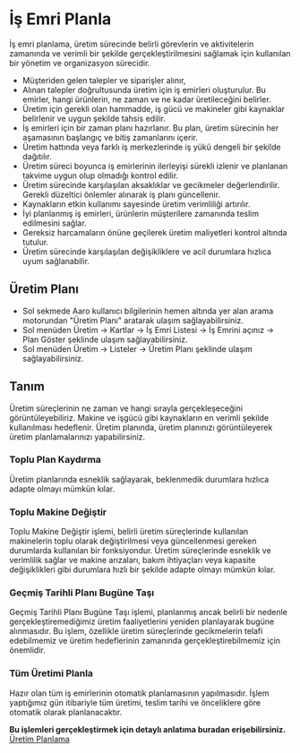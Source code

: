 
# İş Emri Planla

İş emri planlama, üretim sürecinde belirli görevlerin ve aktivitelerin zamanında ve verimli bir şekilde gerçekleştirilmesini sağlamak için kullanılan bir yönetim ve organizasyon sürecidir. 
- Müşteriden gelen talepler ve siparişler alınır, 
- Alınan talepler doğrultusunda üretim için iş emirleri oluşturulur. Bu emirler, hangi ürünlerin, ne zaman ve ne kadar üretileceğini belirler.
- Üretim için gerekli olan hammadde, iş gücü ve makineler gibi kaynaklar belirlenir ve uygun şekilde tahsis edilir.
- İş emirleri için bir zaman planı hazırlanır. Bu plan, üretim sürecinin her aşamasının başlangıç ve bitiş zamanlarını içerir.
- Üretim hattında veya farklı iş merkezlerinde iş yükü dengeli bir şekilde dağıtılır.
- Üretim süreci boyunca iş emirlerinin ilerleyişi sürekli izlenir ve planlanan takvime uygun olup olmadığı kontrol edilir. 
- Üretim sürecinde karşılaşılan aksaklıklar ve gecikmeler değerlendirilir. Gerekli düzeltici önlemler alınarak iş planı güncellenir.
- Kaynakların etkin kullanımı sayesinde üretim verimliliği artırılır.
- İyi planlanmış iş emirleri, ürünlerin müşterilere zamanında teslim edilmesini sağlar.
- Gereksiz harcamaların önüne geçilerek üretim maliyetleri kontrol altında tutulur.
- Üretim sürecinde karşılaşılan değişikliklere ve acil durumlara hızlıca uyum sağlanabilir.

## Üretim Planı

- Sol sekmede Aaro kullanıcı bilgilerinin hemen altında yer alan arama motorundan "Üretim Planı" aratarak ulaşım sağlayabilirsiniz.
- Sol menüden Üretim -> Kartlar -> İş Emri Listesi -> İş Emrini açınız -> Plan Göster şeklinde ulaşım sağlayabilirsiniz.
- Sol menüden Üretim -> Listeler -> Üretim Planı şeklinde ulaşım sağlayabilirsiniz.

## Tanım 

Üretim süreçlerinin ne zaman ve hangi sırayla gerçekleşeceğini görüntüleyebiliriz. 
Makine ve işgücü gibi kaynakların en verimli şekilde kullanılması hedeflenir.
Üretim planında, üretim planınızı görüntüleyerek üretim planlamalarınızı yapabilirsiniz.

### Toplu Plan Kaydırma

Üretim planlarında esneklik sağlayarak, beklenmedik durumlara hızlıca adapte olmayı mümkün kılar.

### Toplu Makine Değiştir

Toplu Makine Değiştir işlemi, belirli üretim süreçlerinde kullanılan makinelerin toplu olarak değiştirilmesi veya güncellenmesi gereken durumlarda kullanılan bir fonksiyondur. 
Üretim süreçlerinde esneklik ve verimlilik sağlar ve makine arızaları, bakım ihtiyaçları veya kapasite değişiklikleri gibi durumlara hızlı bir şekilde adapte olmayı mümkün kılar.

### Geçmiş Tarihli Planı Bugüne Taşı 

Geçmiş Tarihli Planı Bugüne Taşı işlemi, planlanmış ancak belirli bir nedenle gerçekleştiremediğimiz üretim faaliyetlerini yeniden planlayarak bugüne alınmasıdır. 
Bu işlem, özellikle üretim süreçlerinde gecikmelerin telafi edebilmemiz ve üretim hedeflerinin zamanında gerçekleştirebilmemiz için önemlidir.

### Tüm Üretimi Planla

Hazır olan tüm iş emirlerinin otomatik planlamasının yapılmasıdır.
İşlem yaptığımız gün itibariyle tüm üretimi, teslim tarihi ve önceliklere göre otomatik olarak planlanacaktır.



**Bu işlemleri gerçekleştirmek için detaylı anlatıma buradan erişebilirsiniz.** [Üretim Planlama](../Uretim/Planlama.md)


